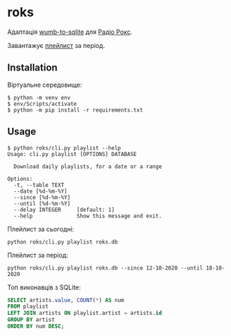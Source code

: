 # roks
Адаптація [wumb-to-sqlite](https://github.com/eyeseast/wumb-to-sqlite) для [Радіо Рокс](https://www.radioroks.ua/). 

Завантажує [плейлист](https://www.radioroks.ua/playlist/) за період. 


## Installation
Віртуальне середовище: 
```
$ python -m venv env
$ env/Scripts/activate
$ python -m pip install -r requirements.txt 
```

## Usage
```
$ python roks/cli.py playlist --help
Usage: cli.py playlist [OPTIONS] DATABASE

  Download daily playlists, for a date or a range

Options:
  -t, --table TEXT
  --date [%d-%m-%Y]
  --since [%d-%m-%Y]
  --until [%d-%m-%Y]
  --delay INTEGER     [default: 1]
  --help              Show this message and exit.
```
Плейлист за сьогодні:
```
python roks/cli.py playlist roks.db
```
Плейлист за період:
```
python roks/cli.py playlist roks.db --since 12-10-2020 --until 18-10-2020
```

Топ виконавців з SQLite:
```SQL
SELECT artists.value, COUNT(*) AS num
FROM playlist
LEFT JOIN artists ON playlist.artist = artists.id
GROUP BY artist
ORDER BY num DESC;
```